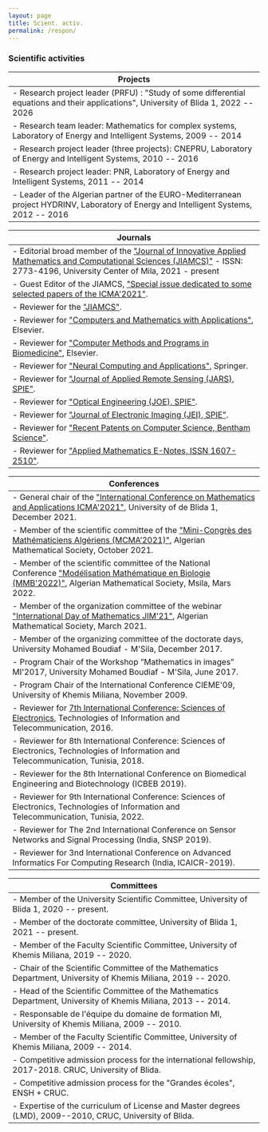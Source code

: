 ```yaml
---
layout: page
title: Scient. activ.
permalink: /respon/
---
```


### Scientific activities

|Projects|
|----|
|- Research project leader (PRFU) : "Study of some differential equations and their applications", University of Blida 1, 2022 -- 2026
|- Research team leader: Mathematics for complex systems, Laboratory of Energy and Intelligent Systems, 2009 -- 2014
|- Research project leader (three projects): CNEPRU, Laboratory of Energy and Intelligent Systems, 2010 -- 2016
|- Research project leader: PNR, Laboratory of Energy and Intelligent Systems, 2011 -- 2014
|- Leader of the Algerian partner of the EURO-Mediterranean project HYDRINV, Laboratory of Energy and Intelligent Systems, 2012 -- 2016

|Journals| 
|----|
|- Editorial broad member of the ["Journal of Innovative Applied Mathematics and Computational Sciences (JIAMCS)"](http://jiamcs.centre-univ-mila.dz/index.php/jiamcs) - ISSN: 2773-4196, University Center of Mila, 2021 - present
|- Guest Editor of the JIAMCS, ["Special issue dedicated to some selected papers of the ICMA'2021"](http://jiamcs.centre-univ-mila.dz/index.php/jiamcs/issue/view/icma2021). 
|- Reviewer for the ["JIAMCS"](http://jiamcs.centre-univ-mila.dz/index.php/jiamcs).
|- Reviewer for ["Computers and Mathematics with Applications"](https://www.sciencedirect.com/journal/computers-and-mathematics-with-applications), Elsevier.
|- Reviewer for ["Computer Methods and Programs in Biomedicine"](https://www.sciencedirect.com/journal/computer-methods-and-programs-in-biomedicine), Elsevier.
|- Reviewer for ["Neural Computing and Applications"](https://www.springer.com/journal/521), Springer.
|- Reviewer for ["Journal of Applied Remote Sensing (JARS), SPIE"](https://www.spiedigitallibrary.org/journals/journal-of-applied-remote-sensing?SSO=1). 
|- Reviewer for ["Optical Engineering (JOE), SPIE"](https://www.spiedigitallibrary.org/journals/optical-engineering). 
|- Reviewer for ["Journal of Electronic Imaging (JEI), SPIE"](https://www.spiedigitallibrary.org/journals/journal-of-electronic-imaging).
|- Reviewer for ["Recent Patents on Computer Science, Bentham Science"](https://benthamscience.com/public/journals/recent-patents-on-computer-science).
|- Reviewer for ["Applied Mathematics E-Notes, ISSN 1607-2510"](https://www.emis.de/journals/AMEN/).

|Conferences| 
|----|
|- General chair of the ["International Conference on Mathematics and Applications ICMA'2021"](https://icma21.sciencesconf.org/), University of de Blida 1, December 2021.
|- Member of the scientific committee of the ["Mini-Congrès des Mathématiciens Algériens (MCMA’2021)"](https://www.univ-msila.dz/en/?p=2337), Algerian Mathematical Society, October 2021.
|- Member of the scientific committee of the National Conference ["Modélisation Mathématique en Biologie (MMB'2022)"](http://virtuelcampus.univ-msila.dz/facscience/?p=5949), Algerian Mathematical Society, Msila, Mars 2022.
|- Member of the organization committee of the webinar ["International Day of Mathematics JIM'21"](http://www.smath.dz/act/idm21/), Algerian Mathematical Society, March 2021.
|- Member of the organizing committee of the doctorate days, University Mohamed Boudiaf - M'Sila, December 2017.
|- Program Chair of the Workshop ”Mathematics in images” MI'2017, University Mohamed Boudiaf - M'Sila, June 2017. 
|- Program Chair of the International Conference CIEME'09, University of Khemis Miliana, November 2009. 
|- Reviewer for [7th International Conference: Sciences of Electronics](https://ieeexplore.ieee.org/xpl/conhome/7936636/proceeding), Technologies of Information and Telecommunication, 2016.      
|- Reviewer for 8th International Conference: Sciences of Electronics, Technologies of Information and Telecommunication, Tunisia, 2018.  
|- Reviewer for the 8th International Conference on Biomedical Engineering and Biotechnology (ICBEB 2019). 
|- Reviewer for 9th International Conference: Sciences of Electronics, Technologies of Information and Telecommunication, Tunisia, 2022.  
|- Reviewer for The 2nd International Conference on Sensor Networks and Signal Processing (India, SNSP 2019). 
|- Reviewer for 3nd International Conference on Advanced Informatics For Computing Research (India, ICAICR-2019).   

|Committees| 
|----|
|- Member of the University Scientific Committee, University of Blida 1, 2020 -- present.
|- Member of the doctorate committee, University of Blida 1, 2021 -- present.
|- Member of the Faculty Scientific Committee, University of Khemis Miliana, 2019 -- 2020.
|- Chair of the Scientific Committee of the Mathematics Department, University of Khemis Miliana, 2019 -- 2020.
|- Head of the Scientific Committee of the Mathematics Department, University of Khemis Miliana, 2013 -- 2014.
|- Responsable de l'équipe du domaine de formation MI, University of Khemis Miliana, 2009 -- 2010.
|- Member of the Faculty Scientific Committee, University of Khemis Miliana, 2009 -- 2014.
|- Competitive admission process for the international fellowship, 2017-2018. CRUC, University of Blida.
|- Competitive admission process for the "Grandes écoles", ENSH  + CRUC.
|- Expertise of the curriculum of License and Master degrees (LMD), 2009--2010, CRUC, University of Blida.
